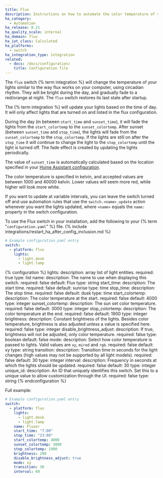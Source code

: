 ```yaml
---
title: Flux
description: Instructions on how to automate the color temperature of your lights based on the time of day with Home Assistant
ha_category:
  - Automation
ha_release: 0.21
ha_quality_scale: internal
ha_domain: flux
ha_iot_class: Calculated
ha_platforms:
  - switch
ha_integration_type: integration
related:
  - docs: /docs/configuration/
    title: Configuration file
---
```


The `flux` switch {% term integration %} will change the temperature of your lights similar to the way flux works on your computer, using circadian rhythm. They will be bright during the day, and gradually fade to a red/orange at night. The `flux` switch restores its last state after startup.

The {% term integration %} will update your lights based on the time of day. It will only affect lights that are turned on and listed in the flux configuration.

During the day (in between `start_time` and `sunset_time`), it will fade the lights from the `start_colortemp` to the `sunset_colortemp`. After sunset (between `sunset_time` and `stop_time`), the lights will fade from the `sunset_colortemp` to the `stop_colortemp`. If the lights are still on after the `stop_time` it will continue to change the light to the `stop_colortemp` until the light is turned off. The fade effect is created by updating the lights periodically.

The value of `sunset_time` is automatically calculated based on the location specified in your [Home Assistant configuration](/docs/configuration/basic).

The color temperature is specified in kelvin, and accepted values are between 1000 and 40000 kelvin. Lower values will seem more red, while higher will look more white.

If you want to update at variable intervals, you can leave the switch turned off and use automation rules that use the `switch.<name>_update` action whenever you want the lights updated, where `<name>` equals the `name:` property in the switch configuration.

To use the Flux switch in your installation, add the following to your {% term "`configuration.yaml`" %} file.
{% include integrations/restart_ha_after_config_inclusion.md %}

```yaml
# Example configuration.yaml entry
switch:
  - platform: flux
    lights:
      - light.desk
      - light.lamp
```

{% configuration %}
lights:
  description: array list of light entities.
  required: true
  type: list
name:
  description: The name to use when displaying this switch.
  required: false
  default: Flux
  type: string
start_time:
  description: The start time.
  required: false
  default: sunrise
  type: time
stop_time:
  description: The stop time.
  required: false
  default: dusk
  type: time
start_colortemp:
  description: The color temperature at the start.
  required: false
  default: 4000
  type: integer
sunset_colortemp:
  description: The sun set color temperature.
  required: false
  default: 3000
  type: integer
stop_colortemp:
  description: The color temperature at the end.
  required: false
  default: 1900
  type: integer
brightness:
  description: Constant brightness of the lights. Besides color temperature, brightness is also adjusted unless a value is specified here.
  required: false
  type: integer
disable_brightness_adjust:
  description: If true, brightness will not be adjusted, only color temperature.
  required: false
  type: boolean
  default: false
mode:
  description: Select how color temperature is passed to lights. Valid values are `xy`, `mired` and `rgb`.
  required: false
  default: xy
  type: string
transition:
  description: Transition time in seconds for the light changes (high values may not be supported by all light models).
  required: false
  default: 30
  type: integer
interval:
  description: Frequency in seconds at which the lights should be updated.
  required: false
  default: 30
  type: integer
unique_id:
  description: An ID that uniquely identifies this switch. Set this to a unique value to allow customization through the UI.
  required: false
  type: string
{% endconfiguration %}

Full example:

```yaml
# Example configuration.yaml entry
switch:
  - platform: flux
    lights:
      - light.desk
      - light.lamp
    name: Fluxer
    start_time: "7:00"
    stop_time: "23:00"
    start_colortemp: 4000
    sunset_colortemp: 3000
    stop_colortemp: 1900
    brightness: 200
    disable_brightness_adjust: true
    mode: xy
    transition: 30
    interval: 60
```
